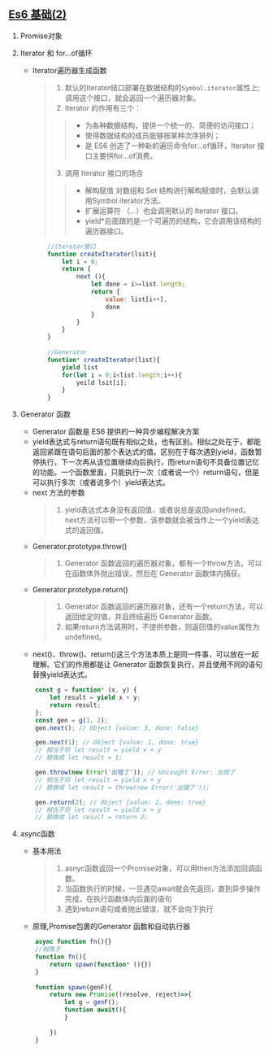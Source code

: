 ## [Es6 基础(2)](https://es6.ruanyifeng.com/#README)
1. Promise对象
2. Iterator 和 for...of循环 
    - Iterator遍历器生成函数
      > 1. 默认的Iterator结口部署在数据结构的`Symbol.iterator`属性上;调用这个接口，就会返回一个遍历器对象。
      > 2. Iterator 的作用有三个：
      >> - 为各种数据结构，提供一个统一的、简便的访问接口；
      >> - 使得数据结构的成员能够按某种次序排列；
      >> - 是 ES6 创造了一种新的遍历命令for...of循环，Iterator 接口主要供for...of消费。
      > 3. 调用 Iterator 接口的场合
      >> - 解构赋值 对数组和 Set 结构进行解构赋值时，会默认调用Symbol.iterator方法。
      >> - 扩展运算符 （...）也会调用默认的 Iterator 接口。
      >> - yield*后面跟的是一个可遍历的结构，它会调用该结构的遍历器接口。
      
      ```javascript
          //iterator接口
          function createIterator(lsit){
              let i = 0;
              return {
                  next (){
                      let done = i>=list.length;
                      return {
                          value: list[i++],
                          done
                      }
                  }
              }
          }
          
          //Generator
          function* createIterator(list){
              yield list
              for(let i = 0;i<list.length;i++){
                  yeild lsit[i];
              }
          } 
      ```
      
3. Generator 函数
    - Generator 函数是 ES6 提供的一种异步编程解决方案
    - yield表达式与return语句既有相似之处，也有区别。相似之处在于，都能返回紧跟在语句后面的那个表达式的值。区别在于每次遇到yield，函数暂停执行，下一次再从该位置继续向后执行，而return语句不具备位置记忆的功能。一个函数里面，只能执行一次（或者说一个）return语句，但是可以执行多次（或者说多个）yield表达式。
    - next 方法的参数
      > 1. yield表达式本身没有返回值，或者说总是返回undefined。next方法可以带一个参数，该参数就会被当作上一个yield表达式的返回值。
    - Generator.prototype.throw()
      > 1. Generator 函数返回的遍历器对象，都有一个throw方法，可以在函数体外抛出错误，然后在 Generator 函数体内捕获。
    - Generator.prototype.return()
      > 1. Generator 函数返回的遍历器对象，还有一个return方法，可以返回给定的值，并且终结遍历 Generator 函数。
      > 2. 如果return方法调用时，不提供参数，则返回值的value属性为undefined。
    - next()、throw()、return()这三个方法本质上是同一件事，可以放在一起理解。它们的作用都是让 Generator 函数恢复执行，并且使用不同的语句替换yield表达式。 
    ```javascript
        const g = function* (x, y) {
            let result = yield x + y;
            return result;
        };
        const gen = g(1, 2);
        gen.next(); // Object {value: 3, done: false}

        gen.next(1); // Object {value: 1, done: true}
        // 相当于将 let result = yield x + y
        // 替换成 let result = 1;

        gen.throw(new Error('出错了')); // Uncaught Error: 出错了
        // 相当于将 let result = yield x + y
        // 替换成 let result = throw(new Error('出错了'));

        gen.return(2); // Object {value: 2, done: true}
        // 相当于将 let result = yield x + y
        // 替换成 let result = return 2;
    ```
4. async函数
    - 基本用法
      > 1. asnyc函数返回一个Promise对象，可以用then方法添加回调函数。
      > 2. 当函数执行的时候，一旦遇见await就会先返回，直到异步操作完成，在执行函数体内后面的语句
      > 3. 遇到return语句或者抛出错误，就不会向下执行
    - 原理,Promise包裹的Generator 函数和自动执行器
    
    ```javascript
        async function fn(){}
        //相等于
        function fn(){
            return spawn(function* (){})
        }
        
        function spawn(genF){
            return new Promise((resolve, reject)=>{
                let g = genF();
                function await(){
                }
                
            })
        }
    ```
